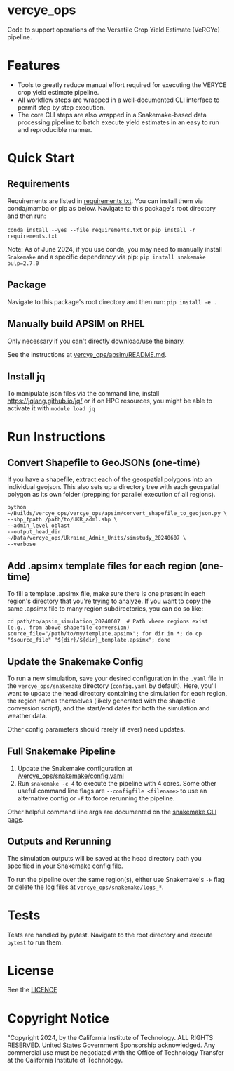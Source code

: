 # vercye_ops
Code to support operations of the Versatile Crop Yield Estimate (VeRCYe) pipeline.

# Features
* Tools to greatly reduce manual effort required for executing the VERYCE crop yield estimate pipeline.
* All workflow steps are wrapped in a well-documented CLI interface to permit step by step execution.
* The core CLI steps are also wrapped in a Snakemake-based data processing pipeline to batch execute yield estimates in an easy to run and reproducible manner.

# Quick Start
## Requirements
Requirements are listed in [requirements.txt](requirements.txt). You can install them via conda/mamba or pip as below. Navigate to this package's root directory and then run:

`conda install --yes --file requirements.txt`
or
`pip install -r requirements.txt`

Note: As of June 2024, if you use conda, you may need to manually install `Snakemake` and a specific dependency via pip: `pip install snakemake pulp=2.7.0`

## Package
Navigate to this package's root directory and then run:
`pip install -e .`

## Manually build APSIM on RHEL
Only necessary if you can't directly download/use the binary.

See the instructions at [vercye_ops/apsim/README.md](vercye_ops/apsim/README.md).

## Install jq
To manipulate json files via the command line, install https://jqlang.github.io/jq/ or if on HPC resources, you might be able to activate it with `module load jq`

# Run Instructions

## Convert Shapefile to GeoJSONs (one-time)
If you have a shapefile, extract each of the geospatial polygons into an individual geojson. This also sets up a directory tree with each geospatial polygon as its own folder (prepping for parallel execution of all regions).

```
python ~/Builds/vercye_ops/vercye_ops/apsim/convert_shapefile_to_geojson.py \
--shp_fpath /path/to/UKR_adm1.shp \
--admin_level oblast
--output_head_dir ~/Data/vercye_ops/Ukraine_Admin_Units/simstudy_20240607 \
--verbose
```

## Add .apsimx template files for each region (one-time)
To fill a template .apsimx file, make sure there is one present in each region's directory that you're trying to analyze. If you want to copy the same .apsimx file to many region subdirectories, you can do so like:
```
cd path/to/apsim_simulation_20240607  # Path where regions exist (e.g., from above shapefile conversion)
source_file="/path/to/my/template.apsimx"; for dir in *; do cp "$source_file" "${dir}/${dir}_template.apsimx"; done
```

## Update the Snakemake Config
To run a new simulation, save your desired configuration in the `.yaml` file in the `vercye_ops/snakemake` directory (`config.yaml` by default). Here, you'll want to update the head directory containing the simulation for each region, the region names themselves (likely generated with the shapefile conversion script), and the start/end dates for both the simulation and weather data.

Other config parameters should rarely (if ever) need updates.

## Full Snakemake Pipeline
1. Update the Snakemake configuration at [/vercye_ops/snakemake/config.yaml](/vercye_ops/snakemake/config.yaml)
1. Run `snakemake -c 4` to execute the pipeline with 4 cores. Some other useful command line flags are `--configfile <filename>` to use an alternative config or `-F` to force rerunning the pipeline.

  Other helpful command line args are documented on the [snakemake CLI page](https://snakemake.readthedocs.io/en/stable/executing/cli.html).

## Outputs and Rerunning
The simulation outputs will be saved at the head directory path you specified in your Snakemake config file.

To run the pipeline over the same region(s), either use Snakemake's `-F` flag or delete the log files at `vercye_ops/snakemake/logs_*`.

# Tests
Tests are handled by pytest. Navigate to the root directory and execute `pytest` to run them.

# License
See the [LICENCE](LICENSE)

# Copyright Notice
"Copyright 2024, by the California Institute of Technology. ALL RIGHTS RESERVED. United States Government Sponsorship acknowledged. Any commercial use must be negotiated with the Office of Technology Transfer at the California Institute of Technology.
